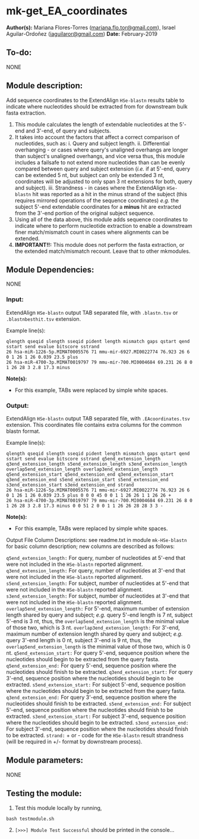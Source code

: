 # mk-get_EA_coordinates
**Author(s):** Mariana Flores-Torres (mariana.flo.tor@gmail.com), Israel Aguilar-Ordoñez (iaguilaror@gmail.com)
**Date:** February-2019

## To-do:
NONE

## Module description:
Add sequence coordinates to the ExtendAlign `HSe-blastn` results table to indicate where nucleotides should be extracted from for downstream bulk fasta extraction.

1. This module calculates the length of extendable nucleotides at the 5'-end and 3'-end, of query and subjects.
2. It takes into account the factors that affect a correct comparison of nucleotides, such as:
   i. Query and subject length.
   ii. Differential overhanging - or cases where query's unaligned overhangs are longer than subject's unaligned overhangs, and vice versa thus, this module includes a failsafe to not extend more nucleotides than can be evenly compared between query and subject extension (*i.e.* if at 5'-end, query can be extended 5 nt, but subject can only be extended 3 nt, coordinates will be adjusted to only span 3 nt extensions for both, query and subject).
    iii. Strandness - in cases where the ExtendAlign `HSe-blastn` hit was reported as a hit in the minus strand of the subject (this requires mirrored operations of the sequence coordinates) *e.g.* the subject 5'-end extendable coordinates for a **minus** hit are extracted from the 3'-end portion of the original subject sequence.
3. Using all of the data above, this module adds sequence coordinates to indicate where to perform nucleotide extraction to enable a downstream finer match/mismatch count in cases where alignments can be extended.
4. **IMPORTANT!!:** This module does not perform the fasta extraction, or the extended match/mismatch recount. Leave that to other mkmodules.

## Module Dependencies:
NONE

### Input:
ExtendAlign `HSe-blastn` output TAB separated file, with `.blastn.tsv` or `.blastnbesthit.tsv` extension.

Example line(s):
```
qlength qseqid slength sseqid pident length mismatch gaps qstart qend sstart send evalue bitscore sstrand
26 hsa-miR-1226-5p.MIMAT0005576 71 mmu-mir-6927.MI0022774 76.923 26 6 0 1 26 1 26 0.039 23.5 plus
26 hsa-miR-4700-3p.MIMAT0019797 79 mmu-mir-700.MI0004684 69.231 26 8 0 1 26 28 3 2.8 17.3 minus
```

**Note(s):**
* For this example, TABs were replaced by simple white spaces.

### Output:
ExtendAlign `HSe-blastn` output TAB separated file, with `.EAcoordinates.tsv` extension.
This coordinates file contains extra columns for the common blastn format.

Example line(s):
```
qlength qseqid slength sseqid pident length mismatch gaps qstart qend sstart send evalue bitscore sstrand q5end_extension_length q3end_extension_length s5end_extension_length s3end_extension_length overlap5end_extension_length overlap3end_extension_length q5end_extension_start q5end_extension_end q3end_extension_start q3end_extension_end s5end_extension_start s5end_extension_end s3end_extension_start s3end_extension_end strand
26 hsa-miR-1226-5p.MIMAT0005576 71 mmu-mir-6927.MI0022774 76.923 26 6 0 1 26 1 26 0.039 23.5 plus 0 0 0 45 0 0 1 1 26 26 1 1 26 26 +
26 hsa-miR-4700-3p.MIMAT0019797 79 mmu-mir-700.MI0004684 69.231 26 8 0 1 26 28 3 2.8 17.3 minus 0 0 51 2 0 0 1 1 26 26 28 28 3 3 -
```

**Note(s):**
* For this example, TABs were replaced by simple white spaces.

Output File Column Descriptions: see readme.txt in module `mk-HSe-blastn` for basic column description; new columns are described as follows:

`q5end_extension_length:` For query, number of nucleotides at 5'-end that were not included in the `HSe-blastn` reported alignment.
`q3end_extension_length:` For query, number of nucleotides at 3'-end that were not included in the `HSe-blastn` reported alignment.
`s5end_extension_length:` For subject, number of nucleotides at 5'-end that were not included in the `HSe-blastn` reported alignment.
`s3end_extension_length:` For subject, number of nucleotides at 3'-end that were not included in the `HSe-blastn` reported alignment.
`overlap5end_extension_length:` For 5'-end, maximum number of extension length shared by query and subject; *e.g.* query 5'-end length is 7 nt, subject 5'-end is 3 nt, thus, the `overlap5end_extension_length` is the minimal value of those two, which is 3 nt.
`overlap3end_extension_length:` For 3'-end, maximum number of extension length shared by query and subject; *e.g.* query 3'-end length is 0 nt, subject 3'-end is 9 nt, thus, the `overlap5end_extension_length` is the minimal value of those two, which is 0 nt.
`q5end_extension_start:` For query 5'-end, sequence position where the nucleotides should begin to be extracted from the query fasta.
`q5end_extension_end:` For query 5'-end, sequence position where the nucleotides should finish to be extracted.
`q3end_extension_start:` For query 3'-end, sequence position where the nucleotides should begin to be extracted.
`s5end_extension_start:` For subject 5'-end, sequence position where the nucleotides should begin to be extracted from the query fasta.
`q3end_extension_end:` For query 3'-end, sequence position where the nucleotides should finish to be extracted.
`s5end_extension_end:` For subject 5'-end, sequence position where the nucleotides should finish to be extracted.
`s3end_extension_start:` For subject 3'-end, sequence position where the nucleotides should begin to be extracted.
`s3end_extension_end:` For subject 3'-end, sequence position where the nucleotides should finish to be extracted.
`strand:` + or - code for the `HSe-blastn` result strandness (will be required in +/- format by downstream process).


## Module parameters:
NONE

## Testing the module:

1. Test this module locally by running,

```
bash testmodule.sh
```

2. `[>>>] Module Test Successful` should be printed in the console...


